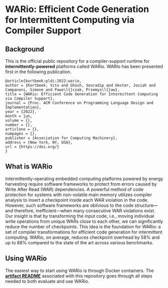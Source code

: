 # WARio: Efficient Code Generation for Intermittent Computing via Compiler Support

## Background
This is the official public repository for a compiler-support runtime for **intermittently-powered** platforms called WARio. WARIo has been presented first in the following publication.

```
@article{kortbeek:pldi:2022:wario,
author = {Kortbeek, Vito and Ghosh, Souradip and Hester, Josiah and Campanoni, Simone and Pawe\l{}czak, Przemys\l{}aw},
title = {WARio: Efficient Code Generation for Intermittent Computing via Compiler Support},
journal = {Proc. ACM Conference on Programming Language Design and Implementation},
year = {2022},
month = jun,
volume = {},
number = {},
articleno = {},
numpages = {},
publisher = {Association for Computing Machinery},
address = {New York, NY, USA},
url = {https://doi.org/}
}
```

## What is WARio
Intermittently-operating embedded computing platforms powered by energy harvesting require software frameworks to protect from errors caused by Write After Read (WAR) dependencies. A powerful method of code protection for systems with non-volatile main memory utilizes compiler analysis to insert a checkpoint inside each WAR violation in the code. However, such software frameworks are oblivious to the code structure—and therefore, inefficient—when many consecutive WAR violations exist. Our insight is that by transforming the input code, i.e., moving individual write operations from unique WARs close to each other, we can significantly reduce the number of checkpoints. This idea is the foundation for WARio: a set of compiler transformations for efficient code generation for intermittent computing. WARio, on average, reduces checkpoint overhead by 58% and up to 88% compared to the state of the art across various benchmarks.

## Using WARio
The easiest way to start using WARio is through Docker containers.
The **[artifact README](artifact/WARio-PLDI-2022-artifact/README.md)** associated with this repository goes through all steps needed to both evaluate and use WARio.
